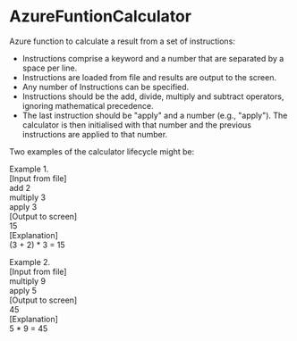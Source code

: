 # AzureFuntionCalculator

Azure function to calculate a result from a set of instructions:  
  * Instructions comprise a keyword and a number that are separated by a space per line.   
  * Instructions are loaded from file and results are output to the screen.  
  * Any number of Instructions can be specified.  
  * Instructions should be the add, divide, multiply and subtract operators, ignoring mathematical precedence.   
  * The last instruction should be "apply" and a number (e.g., "apply"). The calculator is then initialised with that number and the previous instructions are applied to that  number.  

Two examples of the calculator lifecycle might be:  

Example 1.  
[Input from file]  
add 2  
multiply 3  
apply 3  
[Output to screen]  
15  
[Explanation]  
(3 + 2) * 3 = 15  

Example 2.  
[Input from file]  
multiply 9  
apply 5  
[Output to screen]  
45  
[Explanation]  
5 * 9 = 45  
